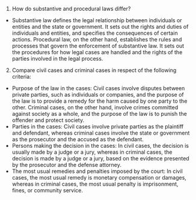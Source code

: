 1.  How do substantive and procedural laws differ?

-   Substantive law defines the legal relationship between individuals or entities and the state or government. It sets out the rights and duties of individuals and entities, and specifies the consequences of certain actions. Procedural law, on the other hand, establishes the rules and processes that govern the enforcement of substantive law. It sets out the procedures for how legal cases are handled and the rights of the parties involved in the legal process.

2.  Compare civil cases and criminal cases in respect of the following criteria:

-   Purpose of the law in the cases: Civil cases involve disputes between private parties, such as individuals or companies, and the purpose of the law is to provide a remedy for the harm caused by one party to the other. Criminal cases, on the other hand, involve crimes committed against society as a whole, and the purpose of the law is to punish the offender and protect society.
-   Parties in the cases: Civil cases involve private parties as the plaintiff and defendant, whereas criminal cases involve the state or government as the prosecutor and the accused as the defendant.
-   Persons making the decision in the cases: In civil cases, the decision is usually made by a judge or a jury, whereas in criminal cases, the decision is made by a judge or a jury, based on the evidence presented by the prosecutor and the defense attorney.
-   The most usual remedies and penalties imposed by the court: In civil cases, the most usual remedy is monetary compensation or damages, whereas in criminal cases, the most usual penalty is imprisonment, fines, or community service.